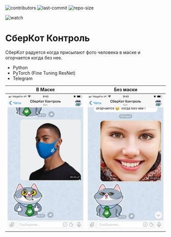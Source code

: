 ![contributors](https://img.shields.io/github/contributors/tesemnikov-av/MaskDetectionBot) ![last-commit](https://img.shields.io/github/last-commit/tesemnikov-av/MaskDetectionBot) ![repo-size](https://img.shields.io/github/repo-size/tesemnikov-av/MaskDetectionBot)

![watch](https://img.shields.io/github/watchers/tesemnikov-av/Pelevin-recomendation-bot?style=social) 

# СберКот Контроль

СберKот радуется когда присылают фото человека в маске и огорчается когда без нее.

  * Python
  * PyTorch (Fine Tuning ResNet)
  * Telegram

В Маске            |  Без маски
:-------------------------:|:-------------------------:
![Yes](https://github.com/tesemnikov-av/files-rep/blob/master/yes_mask.jpg)  |  ![No](https://github.com/tesemnikov-av/files-rep/blob/master/no_mask.jpg)




